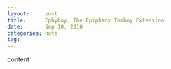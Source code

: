 ```yaml
---
layout:     post
title:      Ephyboy, The Epiphany Tomboy Extension
date:       Sep 10, 2010
categories: note
tag:
---
```


content
